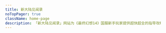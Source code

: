 ```yaml
---
title: 新大陆见闻录
noTopPager: true
className: home-page
description: 「新大陆见闻录」网站为《最终幻想14》国服新手玩家提供超快超全的指导攻略，是 FF14 玩家居家旅行必备攻略。愿水晶给予你指引。
---
```

<HomePage></HomePage>
